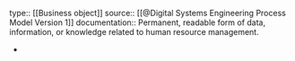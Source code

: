 type:: [[Business object]]
source:: [[@Digital Systems Engineering Process Model Version 1]]
documentation:: Permanent, readable form of data, information, or knowledge related to human resource management.

-